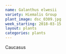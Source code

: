 ```yaml
---
name: Galanthus elwesii
variety: Hiemalis Group
plant_image: dsc_0309.jpg
week_starting: 2018-03-15
layout: plants 
categories: plants 
---
```

Caucasus